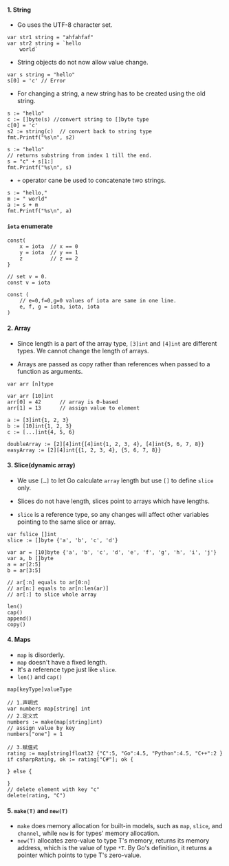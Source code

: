 #### 1.	String
*	Go uses the UTF-8 character set.

```
var str1 string = "ahfahfaf"
var str2 string = `hello
	world`
```

*	String objects do not now allow value change. 

```
var s string = "hello"
s[0] = 'c' // Error
```

*	For changing a string, a new string has to be created using the old string.

```
s := "hello"
c := []byte(s) //convert string to []byte type
c[0] = 'c'
s2 := string(c)  // convert back to string type
fmt.Printf("%s\n", s2)

s := "hello"
// returns substring from index 1 till the end.
s = "c" + s[1:] 
fmt.Printf("%s\n", s)
```

*	`+` operator cane be used to concatenate two strings.

```
s := "hello,"
m := " world"
a := s + m
fmt.Printf("%s\n", a)
```

#### `iota` enumerate
```
const(
	x = iota  // x == 0
	y = iota  // y == 1
	z  		  // z == 2
}

// set v = 0.
const v = iota 

const ( 
	// e=0,f=0,g=0 values of iota are same in one line.
	e, f, g = iota, iota, iota 
)
```

#### 2.	Array
*	Since length is a part of the array type, `[3]int` and `[4]int` are different types. We cannot change the length of arrays.

*	Arrays are passed as copy rather than references when passed to a function as arguments.

```
var arr [n]type

var arr [10]int
arr[0] = 42      // array is 0-based
arr[1] = 13      // assign value to element

a := [3]int{1, 2, 3} 
b := [10]int{1, 2, 3} 
c := [...]int{4, 5, 6}

doubleArray := [2][4]int{[4]int{1, 2, 3, 4}, [4]int{5, 6, 7, 8}}
easyArray := [2][4]int{{1, 2, 3, 4}, {5, 6, 7, 8}}
```

#### 3.	Slice(dynamic array)
*	We use `[…]` to let Go calculate `array` length but use `[]` to define `slice` only. 

*	Slices do not have length, slices point to arrays which have lengths.

*	`slice` is a reference type, so any changes will affect other variables pointing to the same slice or array.

```
var fslice []int
slice := []byte {'a', 'b', 'c', 'd'}

var ar = [10]byte {'a', 'b', 'c', 'd', 'e', 'f', 'g', 'h', 'i', 'j'}
var a, b []byte
a = ar[2:5]
b = ar[3:5]

// ar[:n] equals to ar[0:n]
// ar[n:] equals to ar[n:len(ar)]
// ar[:] to slice whole array

len()
cap()
append()
copy()
```

#### 4.	Maps
*	`map` is disorderly.
*	`map` doesn't have a fixed length.
*	It's a reference type just like `slice`.
*	`len()` and `cap()`

```
map[keyType]valueType

// 1.声明式
var numbers map[string] int
// 2.定义式
numbers := make(map[string]int)
// assign value by key
numbers["one"] = 1

// 3.赋值式
rating := map[string]float32 {"C":5, "Go":4.5, "Python":4.5, "C++":2 }
if csharpRating, ok := rating["C#"]; ok {
	
} else {
	
}
// delete element with key "c"
delete(rating, "C")
```

#### 5.	`make(T)` and `new(T)`
*	`make` does memory allocation for built-in models, such as `map`, `slice`, and `channel`, while `new` is for types' memory allocation.
*	`new(T)` allocates zero-value to type T's memory, returns its memory address, which is the value of type `*T`. By Go's definition, it returns a pointer which points to type T's zero-value.